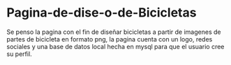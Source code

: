 # Pagina-de-dise-o-de-Bicicletas
Se penso la pagina con el fin de diseñar bicicletas a partir de imagenes de partes de bicicleta en formato png, la pagina cuenta con un logo, redes sociales y una base de datos local hecha en mysql para que el usuario cree su perfil. 
